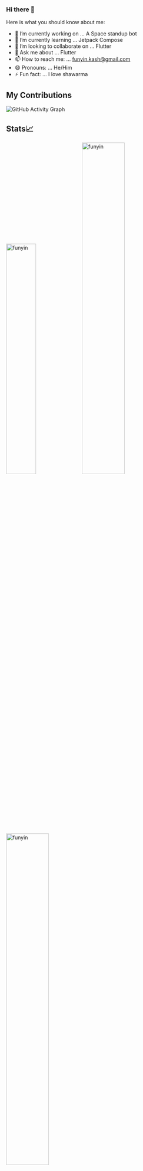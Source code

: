 ### Hi there 👋

Here is what you should know about me:

- 🔭 I’m currently working on ... A Space standup bot
- 🌱 I’m currently learning ... Jetpack Compose
- 👯 I’m looking to collaborate on ... Flutter
- 💬 Ask me about ... Flutter
- 📫 How to reach me: ... funyin.kash@gmail.com
- 😄 Pronouns: ... He/Him
- ⚡ Fun fact: ... I love shawarma


## My Contributions
![GitHub Activity Graph](https://activity-graph.herokuapp.com/graph?username=funyin&theme=dracula&hide_border=true)

## Stats📈
<p align="left">
<img width="40%" src="https://github-readme-stats.vercel.app/api/top-langs?username=funyin&show_icons=true&theme=dracula&title_color=ff8000&text_color=ffffff&bg_color=6a6a6a&locale=en&layout=compact&hide_border=true" alt="funyin" /> 
<img width="48%" src="https://github-readme-stats.vercel.app/api?username=funyin&show_icons=true&theme=dracula&title_color=ff8000&text_color=ffffff&bg_color=6a6a6a&locale=en&hide_border=true" alt="funyin" />
<img width="48%" src="https://github-readme-streak-stats.herokuapp.com/?user=funyin&theme=highcontrast&hide_border=true" alt="funyin" />
</p>

## Connect with me
<img src="https://cdn-icons.flaticon.com/png/512/3536/premium/3536505.png?token=exp=1645754460~hmac=4ac99f635d2037ace87715774f65d65c" width=30px href="https://www.linkedin.com/in/funyinkash/"/> <img src="https://cdn-icons.flaticon.com/png/512/4494/premium/4494477.png?token=exp=1645754460~hmac=88fcec5aa7964097fd73f6c06d859ed0" width=30px href="https://twitter.com/funyin_kash"/>
